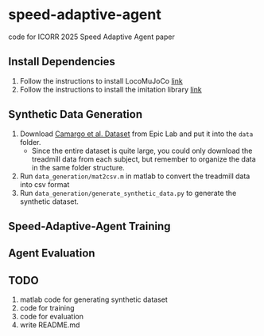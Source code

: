 # speed-adaptive-agent
code for ICORR 2025 Speed Adaptive Agent paper

## Install Dependencies
1. Follow the instructions to install LocoMuJoCo [link](https://github.com/robfiras/loco-mujoco)
2. Follow the instructions to install the imitation library [link](https://github.com/robfiras/ls-iq)
## Synthetic Data Generation
1. Download [Camargo et al. Dataset](https://www.epic.gatech.edu/opensource-biomechanics-camargo-et-al/) from Epic Lab and put it into the `data` folder.
     * Since the entire dataset is quite large, you could only download the treadmill data from each subject, but remember to organize the data in the same folder structure.
2. Run `data_generation/mat2csv.m` in matlab to convert the treadmill data into csv format
3. Run `data_generation/generate_synthetic_data.py` to generate the synthetic dataset.
## Speed-Adaptive-Agent Training
## Agent Evaluation


## TODO
1. matlab code for generating synthetic dataset
2. code for training
3. code for evaluation
4. write README.md